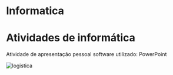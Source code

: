 # Informatica
# Atividades de informática
Atividade de apresentação pessoal software utilizado: PowerPoint

  ![logistica](https://github.com/user-attachments/assets/969c00c8-7175-4284-b015-3835519fc014)

